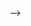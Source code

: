 <!-- # Modern & Minimalist Next.js Portfolio.

![Modern & Minimalist Next.js Portfolio.](/.github/images/img_main.png "Modern & Minimalist Next.js Portfolio.")

[![Ask Me Anything!](https://img.shields.io/badge/Ask%20me-anything-1abc9c.svg)](https://github.com/sanidhyy "Ask Me Anything!")
[![GitHub license](https://img.shields.io/github/license/sanidhyy/next-portfolio)](https://github.com/sanidhyy/next-portfolio/blob/main/LICENSE "GitHub license")
[![Maintenance](https://img.shields.io/badge/Maintained%3F-yes-green.svg)](https://github.com/sanidhyy/next-portfolio/commits/main "Maintenance")
[![GitHub branches](https://badgen.net/github/branches/sanidhyy/next-portfolio)](https://github.com/sanidhyy/next-portfolio/branches "GitHub branches")
[![Github commits](https://badgen.net/github/commits/sanidhyy/next-portfolio/main)](https://github.com/sanidhyy/next-portfolio/commits "Github commits")
[![Netlify Status](https://api.netlify.com/api/v1/badges/c26959a9-0124-4f3c-87ac-0cd3e6de5ab4/deploy-status)](https://portfolionext-js.netlify.app/ "Netlify Status")
[![GitHub issues](https://img.shields.io/github/issues/sanidhyy/next-portfolio)](https://github.com/sanidhyy/next-portfolio/issues "GitHub issues")
[![GitHub pull requests](https://img.shields.io/github/issues-pr/sanidhyy/next-portfolio)](https://github.com/sanidhyy/next-portfolio/pulls "GitHub pull requests")

## ⚠️ Before you start

1. Make sure **Git** and **NodeJS** is installed.
2. Clone this repository to your local computer.
3. Open terminal in root directory. Run `npm install --legacy-peer-deps` or `yarn install --legacy-peer-deps`.
4. Now app is fully configured :+1: and you can start using this app using `npm run dev` or `yarn dev`.

## :camera: Screenshots:

![Modern UI/UX](/.github/images/img1.png "Modern UI/UX")

![Project Showcase](/.github/images/img2.png "Project Showcase")

![Work Experience](/.github/images/img3.png "Work Experience")

![Build with Tailwind CSS](/.github/images/img4.png "Build with Tailwind CSS")

## :gear: Built with

[![React JS](https://skillicons.dev/icons?i=react "React JS")](https://react.dev/ "React JS") [![Next JS](https://skillicons.dev/icons?i=next "Next JS")](https://nextjs.org/ "Next JS") [![Three JS](https://skillicons.dev/icons?i=threejs "Three JS")](https://threejs.org/ "Three JS") [![Tailwind CSS](https://skillicons.dev/icons?i=tailwind "Tailwind CSS")](https://tailwindcss.com/ "Tailwind CSS") [![Netlify](https://skillicons.dev/icons?i=netlify "Netlify")](https://netlify.app/ "Netlify")

## :wrench: Stats

[![Stats for this App](/.github/images/stats.svg "Stats for this App")](https://pagespeed.web.dev/analysis?url=https://portfolionext-js.netlify.app/ "Stats for this App")

## :raised_hands: Contribute

You might encounter some bugs while using this app. You are more than welcome to contribute. Just submit changes via pull request and I will review them before merging. Make sure you follow community guidelines.

## :coffee: Buy Me a Coffee

[<img src="https://img.shields.io/badge/Buy_Me_A_Coffee-FFDD00?style=for-the-badge&logo=buy-me-a-coffee&logoColor=black" width="200" />](https://www.buymeacoffee.com/sanidhy "Buy me a Coffee")

## :rocket: Follow Me

[![GitHub followers](https://img.shields.io/github/followers/sanidhyy?style=social&label=Follow&maxAge=2592000)](https://github.com/sanidhyy "Follow Me")
[![Twitter](https://img.shields.io/twitter/url?style=social&url=https%3A%2F%2Ftwitter.com%2FTechnicalShubam)](https://twitter.com/intent/tweet?text=Wow:&url=https://github.com/sanidhyy/next-portfolio "Tweet")
[![YouTube](https://img.shields.io/badge/YouTube-FF0000?style=for-the-badge&logo=youtube&logoColor=white)](https://www.youtube.com/@OPGAMER. "Subscribe my Channel")

## :books: Learn More

To learn more about Next.js, take a look at the following resources:

- [Next.js Documentation](https://nextjs.org/docs) - learn about Next.js features and API.
- [Learn Next.js](https://nextjs.org/learn) - an interactive Next.js tutorial.

You can check out [the Next.js GitHub repository](https://github.com/vercel/next.js/) - your feedback and contributions are welcome!

## :page_with_curl: Deploy on Netlify

The simplest way to deploy your React.js app is to use the [Netlify Platform](https://app.netlify.com/start) - a powerful platform for modern web projects.

Explore the [Netlify deployment documentation](https://docs.netlify.com/site-deploys/create-deploys) for step-by-step instructions on deploying your React.js app on Netlify.

Check out [Next.js deployment documentation](https://nextjs.org/docs/deployment) for more details.

## :star: Give A Star

You can also give this repository a star to show more people and they can use this repository.

## :star2: Star History

<a href="https://star-history.com/#sanidhyy/next-portfolio&Timeline">
  <picture>
    <source media="(prefers-color-scheme: dark)" srcset="https://api.star-history.com/svg?repos=sanidhyy/next-portfolio&type=Timeline&theme=dark" />
    <source media="(prefers-color-scheme: light)" srcset="https://api.star-history.com/svg?repos=sanidhyy/next-portfolio&type=Timeline" />
    <img alt="Star History Chart" src="https://api.star-history.com/svg?repos=sanidhyy/next-portfolio&type=Timeline" />
  </picture>
</a>
<! --> -->